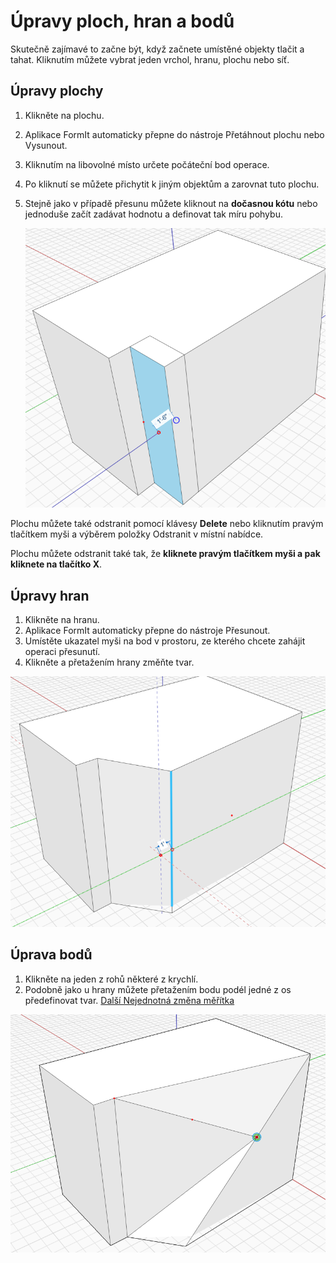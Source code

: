 # Úpravy ploch, hran a bodů

Skutečně zajímavé to začne být, když začnete umístěné objekty tlačit a tahat. Kliknutím můžete vybrat jeden vrchol, hranu, plochu nebo síť.

## Úpravy plochy

1. Klikněte na plochu.
2. Aplikace FormIt automaticky přepne do nástroje Přetáhnout plochu nebo Vysunout.
3. Kliknutím na libovolné místo určete počáteční bod operace.
4. Po kliknutí se můžete přichytit k jiným objektům a zarovnat tuto plochu.
5. Stejně jako v případě přesunu můžete kliknout na **dočasnou kótu** nebo jednoduše začít zadávat hodnotu a definovat tak míru pohybu.

   ![](../.gitbook/assets/modify.png)

Plochu můžete také odstranit pomocí klávesy **Delete** nebo kliknutím pravým tlačítkem myši a výběrem položky Odstranit v místní nabídce.

Plochu můžete odstranit také tak, že **kliknete pravým tlačítkem myši a pak kliknete na tlačítko X**.

## Úpravy hran

1. Klikněte na hranu.
2. Aplikace FormIt automaticky přepne do nástroje Přesunout.
3. Umístěte ukazatel myši na bod v prostoru, ze kterého chcete zahájit operaci přesunutí.
4. Klikněte a přetažením hrany změňte tvar.

![](../.gitbook/assets/modify2.png)

## Úprava bodů

1. Klikněte na jeden z rohů některé z krychlí.
2. Podobně jako u hrany můžete přetažením bodu podél jedné z os předefinovat tvar. [Další Nejednotná změna měřítka](https://app.gitbook.com/s/-LUD0SaYwlwiIwTSyXLn/tool-library/non-uniform-scale)

![](<../.gitbook/assets/modify3 (1).png>)
